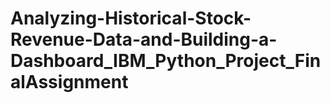 # Analyzing-Historical-Stock-Revenue-Data-and-Building-a-Dashboard_IBM_Python_Project_FinalAssignment